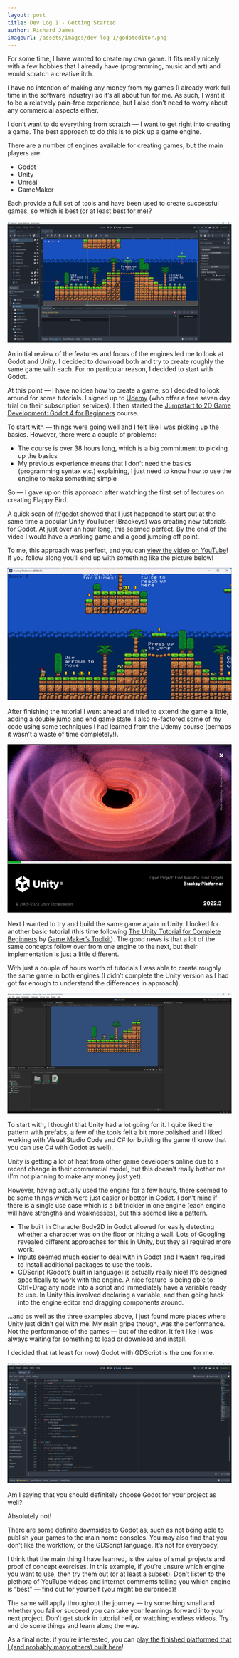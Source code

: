 ```yaml
---
layout: post
title: Dev Log 1 - Getting Started
author: Richard James
imageurl: /assets/images/dev-log-1/godoteditor.png
---
```


For some time, I have wanted to create my own game. It fits really nicely with a few hobbies that I already have (programming, music and art) and would scratch a creative itch.

I have no intention of making any money from my games (I already work full time in the software industry) so it’s all about fun for me. As such, I want it to be a relatively pain-free experience, but I also don’t need to worry about any commercial aspects either.

I don’t want to do everything from scratch — I want to get right into creating a game. The best approach to do this is to pick up a game engine.

There are a number of engines available for creating games, but the main players are:

* Godot
* Unity
* Unreal
* GameMaker

Each provide a full set of tools and have been used to create successful games, so which is best (or at least best for me)?

<img src="/assets/images/dev-log-1/godoteditor.png" class="img-fluid rounded mx-auto d-block px-5 px-5" />

An initial review of the features and focus of the engines led me to look at Godot and Unity. I decided to download both and try to create roughly the same game with each. For no particular reason, I decided to start with Godot.

At this point — I have no idea how to create a game, so I decided to look around for some tutorials. I signed up to [Udemy](https://www.udemy.com/) (who offer a free seven day trial on their subscription services). I then started the [Jumpstart to 2D Game Development: Godot 4 for Beginners](https://www.udemy.com/course/jumpstart-to-2d-game-development-godot-4-for-beginners/) course.

To start with — things were going well and I felt like I was picking up the basics. However, there were a couple of problems:

* The course is over 38 hours long, which is a big commitment to picking up the basics
* My previous experience means that I don’t need the basics (programming syntax etc.) explaining, I just need to know how to use the engine to make something simple

So — I gave up on this approach after watching the first set of lectures on creating Flappy Bird.

A quick scan of [/r/godot](https://www.reddit.com/r/godot/) showed that I just happened to start out at the same time a popular Unity YouTuber (Brackeys) was creating new tutorials for Godot. At just over an hour long, this seemed perfect. By the end of the video I would have a working game and a good jumping off point.

To me, this approach was perfect, and you can [view the video on YouTube](https://www.youtube.com/watch?v=LOhfqjmasi0)! If you follow along you’ll end up with something like the picture below!

<img src="/assets/images/dev-log-1/platformerrunning.png" class="img-fluid rounded mx-auto d-block px-5" />

After finishing the tutorial I went ahead and tried to extend the game a little, adding a double jump and end game state. I also re-factored some of my code using some techniques I had learned from the Udemy course (perhaps it wasn’t a waste of time completely!).

<img src="/assets/images/dev-log-1/unitysplash.png" class="img-fluid rounded mx-auto d-block px-5" />

Next I wanted to try and build the same game again in Unity. I looked for another basic tutorial (this time following [The Unity Tutorial for Complete Beginners](https://www.youtube.com/watch?v=XtQMytORBmM) by [Game Maker’s Toolkit](https://www.youtube.com/@GMTK)). The good news is that a lot of the same concepts follow over from one engine to the next, but their implementation is just a little different.

With just a couple of hours worth of tutorials I was able to create roughly the same game in both engines (I didn’t complete the Unity version as I had got far enough to understand the differences in approach).

<img src="/assets/images/dev-log-1/unityeditor.png" class="img-fluid rounded mx-auto d-block px-5" />

To start with, I thought that Unity had a lot going for it. I quite liked the pattern with prefabs, a few of the tools felt a bit more polished and I liked working with Visual Studio Code and C# for building the game (I know that you can use C# with Godot as well).

Unity is getting a lot of heat from other game developers online due to a recent change in their commercial model, but this doesn’t really bother me (I’m not planning to make any money just yet).

However, having actually used the engine for a few hours, there seemed to be some things which were just easier or better in Godot. I don’t mind if there is a single use case which is a bit trickier in one engine (each engine will have strengths and weaknesses), but this seemed like a pattern.

* The built in CharacterBody2D in Godot allowed for easily detecting whether a character was on the floor or hitting a wall. Lots of Googling revealed different approaches for this in Unity, but they all required more work.
* Inputs seemed much easier to deal with in Godot and I wasn’t required to install additional packages to use the tools.
* GDScript (Godot’s built in language) is actually really nice! It’s designed specifically to work with the engine. A nice feature is being able to Ctrl+Drag any node into a script and immediately have a variable ready to use. In Unity this involved declaring a variable, and then going back into the engine editor and dragging components around.

…and as well as the three examples above, I just found more places where Unity just didn’t gel with me. My main gripe though, was the performance. Not the performance of the games — but of the editor. It felt like I was always waiting for something to load or download and install.

I decided that (at least for now) Godot with GDScript is the one for me.

<img src="/assets/images/dev-log-1/godoteditor2.png" class="img-fluid rounded mx-auto d-block px-5" />

Am I saying that you should definitely choose Godot for your project as well?

Absolutely not!

There are some definite downsides to Godot as, such as not being able to publish your games to the main home consoles. You may also find that you don’t like the workflow, or the GDScript language. It’s not for everybody.

I think that the main thing I have learned, is the value of small projects and proof of concept exercises. In this example, if you’re unsure which engine you want to use, then try them out (or at least a subset). Don’t listen to the plethora of YouTube videos and internet comments telling you which engine is “best” — find out for yourself (you might be surprised)!

The same will apply throughout the journey — try something small and whether you fail or succeed you can take your learnings forward into your next project. Don’t get stuck in tutorial hell, or watching endless videos. Try and do some things and learn along the way.

As a final note: if you’re interested, you can [play the finished platformed that I (and probably many others) built here](https://brackey.richardpjames.com/)!